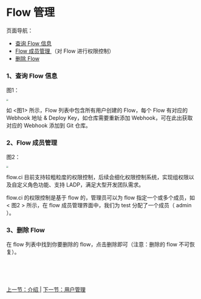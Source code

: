 # Flow 管理

页面导航：

- [ 查询 Flow 信息 ](#flow_info)
- [ Flow 成员管理 ](#flow_members)（对 Flow 进行权限控制）
- [ 删除 Flow ](#flow_delete)

### <a name="flow_info">1、查询 Flow 信息</a>

图1：

<img src="https://images-cdn.shimo.im/l4Nlz2f06KkdLb0U/flow_info.jpg" style="zoom:30%">

如 <图1> 所示，Flow 列表中包含所有用户创建的 Flow，每个 Flow 有对应的 Webhook 地址 & Deploy Key，如仓库需要重新添加 Webhook，可在此出获取对应的 Webhook 添加到 Git 仓库。

### <a name="flow_members">2、Flow 成员管理</a>

图2：

<img src="https://images-cdn.shimo.im/u9icyGLX1WYRVPw4/flow_members.jpg" style="zoom:30%">

flow.ci 目前支持较粗粒度的权限控制，后续会细化权限控制系统，实现组权限以及自定义角色功能、支持 LADP，满足大型开发团队需求。

flow.ci 的权限控制是基于 flow 的，管理员可以为 flow 指定一个或多个成员，如 < 图2 > 所示，在 flow 成员管理界面中，我们为 test 分配了一个成员（ admin ）。

### <a name="flow_delete">3、删除 Flow</a>

在 flow 列表中找到你要删除的 flow，点击删除即可（注意：删除的 flow 不可恢复）。



<br/><br/><br/>

<div id="bom">
<a href="./admin_base.md">上一节：介绍 </a> |
<a href="./admin_flow.md">下一节：用户管理 </a>
</div>

<link rel="stylesheet" rev="stylesheet" href="flow.css" type="text/css"/> 